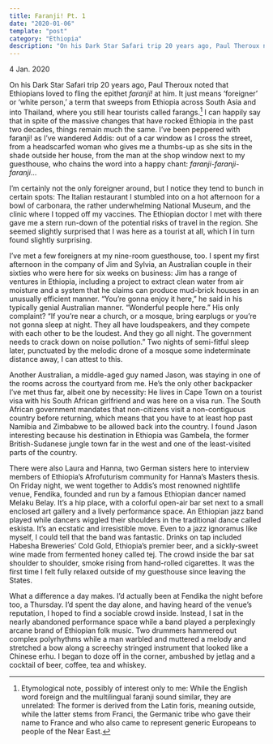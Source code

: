 ```yaml
---
title: Faranji! Pt. 1
date: "2020-01-06"
template: "post"
category: "Ethiopia"
description: "On his Dark Star Safari trip 20 years ago, Paul Theroux noted that Ethiopians loved to fling the epithet *faranji!* at him."
---
```


4 Jan. 2020

On his Dark Star Safari trip 20 years ago, Paul Theroux noted that Ethiopians loved to fling the epithet *faranji!* at him. It just means ‘foreigner’ or ‘white person,’ a term that sweeps from Ethiopia across South Asia and into Thailand, where you still hear tourists called farangs.[^1] I can happily say that in spite of the massive changes that have rocked Ethiopia in the past two decades, things remain much the same. I’ve been peppered with faranji! as I’ve wandered Addis: out of a car window as I cross the street, from a headscarfed woman who gives me a thumbs-up as she sits in the shade outside her house, from the man at the shop window next to my guesthouse, who chains the word into a happy chant: *faranji-faranji-faranji*…

I’m certainly not the only foreigner around, but I notice they tend to bunch in certain spots: The Italian restaurant I stumbled into on a hot afternoon for a bowl of carbonara, the rather underwhelming National Museum, and the clinic where I topped off my vaccines. The Ethiopian doctor I met with there gave me a stern run-down of the potential risks of travel in the region. She seemed slightly surprised that I was here as a tourist at all, which I in turn found slightly surprising.

I’ve met a few foreigners at my nine-room guesthouse, too. I spent my first afternoon in the company of Jim and Sylvia, an Australian couple in their sixties who were here for six weeks on business: Jim has a range of ventures in Ethiopia, including a project to extract clean water from air moisture and a system that he claims can produce mud-brick houses in an unusually efficient manner. “You’re gonna enjoy it here,” he said in his typically genial Australian manner. “Wonderful people here.” His only complaint? “If you’re near a church, or a mosque, bring earplugs or you’re not gonna sleep at night. They all have loudspeakers, and they compete with each other to be the loudest. And they go all night. The government needs to crack down on noise pollution.” Two nights of semi-fitful sleep later, punctuated by the melodic drone of a mosque some indeterminate distance away, I can attest to this.

Another Australian, a middle-aged guy named Jason, was staying in one of the rooms across the courtyard from me. He’s the only other backpacker I’ve met thus far, albeit one by necessity: He lives in Cape Town on a tourist visa with his South African girlfriend and was here on a visa run. The South African government mandates that non-citizens visit a non-contiguous country before returning, which means that you have to at least hop past Namibia and Zimbabwe to be allowed back into the country. I found Jason interesting because his destination in Ethiopia was Gambela, the former British-Sudanese jungle town far in the west and one of the least-visited parts of the country.

There were also Laura and Hanna, two German sisters here to interview members of Ethiopia’s Afrofuturism community for Hanna’s Masters thesis. On Friday night, we went together to Addis’s most renowned nightlife venue, Fendika, founded and run by a famous Ethiopian dancer named Melaku Belay. It’s a hip place, with a colorful open-air bar set next to a small enclosed art gallery and a lively performance space. An Ethiopian jazz band played while dancers wiggled their shoulders in the traditional dance called eskista. It’s an ecstatic and irresistible move. Even to a jazz ignoramus like myself, I could tell that the band was fantastic. Drinks on tap included Habesha Breweries’ Cold Gold, Ethiopia’s premier beer, and a sickly-sweet wine made from fermented honey called tej. The crowd inside the bar sat shoulder to shoulder, smoke rising from hand-rolled cigarettes. It was the first time I felt fully relaxed outside of my guesthouse since leaving the States.

What a difference a day makes. I’d actually been at Fendika the night before too, a Thursday. I’d spent the day alone, and having heard of the venue’s reputation, I hoped to find a sociable crowd inside. Instead, I sat in the nearly abandoned performance space while a band played a perplexingly arcane brand of Ethiopian folk music. Two drummers hammered out complex polyrhythms while a man warbled and muttered a melody and stretched a bow along a screechy stringed instrument that looked like a Chinese erhu. I began to doze off in the corner, ambushed by jetlag and a cocktail of beer, coffee, tea and whiskey.

[^1]: Etymological note, possibly of interest only to me: While the English word foreign and the multilingual faranji sound similar, they are unrelated: The former is derived from the Latin foris, meaning outside, while the latter stems from Franci, the Germanic tribe who gave their name to France and who also came to represent generic Europeans to people of the Near East.
